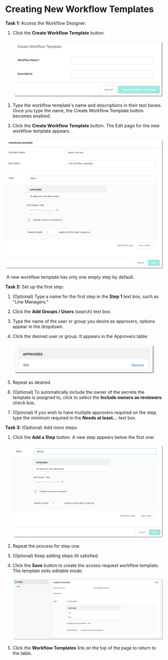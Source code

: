 [title]: # (Creating New Workflow Templates)
[tags]: # (XXX)
[priority]: # (40)

# Creating New Workflow Templates

**Task 1:** Access the Workflow Designer:

1. Click the **Create Workflow Template** button.

   ![1556292400584](images/1556292400584.png)

1. Type the workflow template's name and descriptions in their text boxes. Once you type the name, the Create Workflow Template button becomes enabled.

1. Click the **Create Workflow Template** button. The Edit page for the new workflow template appears.

![1556292429746](images/1556292429746.png)

​	A new workflow template has only one empty step by default.

**Task 2:** Set up the first step:

1. (Optional) Type a name for the first step in the **Step 1** text box, such as "Line Managers."

1. Click the **Add Groups / Users** (search) text box.

1. Type the name of the user or group you desire as approvers, options appear in the dropdown.

1. Click the desired user or group. It appears in the Approvers table:

   ![1556292465255](images/1556292465255.png)

1. Repeat as desired.

1. (Optional) To automatically include the owner of the secrete the template is assigned to, click to select the **Include owners as reviewers** check box.

1. (Optional) If you wish to have multiple approvers required on the step, type the minimum required in the **Needs at least...** text box.

**Task 3:** (Optional) Add more steps:

1. Click the **Add a Step** button. A new step appears below the first one:

   ![1556292484262](images/1556292484262.png)

1. Repeat the process for step one.

1. (Optional) Keep adding steps till satisfied.

1. Click the **Save** button to create the access-request workflow template. The template exits editable mode:

   ![1556292505118](images/1556292505118.png)

1. Click the **Workflow Templates** link on the top of the page to return to the table.
